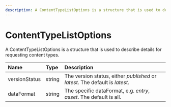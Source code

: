 ```yaml
---
description: A ContentTypeListOptions is a structure that is used to describe details for requesting content types.
---
```

# ContentTypeListOptions

A ContentTypeListOptions is a structure that is used to describe details for requesting content types.

| Name | Type | Description |
|:-|:-|:-|
| versionStatus | string | The version status, either *published* or *latest*. The default is *latest*. |
| dataFormat | string | The specific dataFormat, e.g. *entry*, *asset*. The default is all. |
